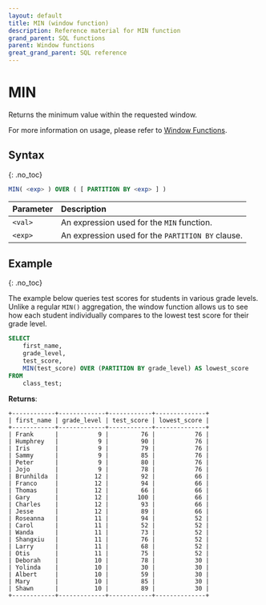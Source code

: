```yaml
---
layout: default
title: MIN (window function)
description: Reference material for MIN function
grand_parent: SQL functions
parent: Window functions
great_grand_parent: SQL reference
---
```


# MIN

Returns the minimum value within the requested window.

For more information on usage, please refer to [Window Functions](./window-functions.md).

## Syntax
{: .no_toc}

```sql
MIN( <exp> ) OVER ( [ PARTITION BY <exp> ] )
```

| Parameter | Description                                                      |
| :--------- | :---------------------------------------------------------------- |
| `<val>`   | An expression used for the `MIN` function.                       |
| `<exp>`   | An expression used for the `PARTITION BY` clause.                |

## Example
{: .no_toc}

The example below queries test scores for students in various grade levels. Unlike a regular `MIN()` aggregation, the window function allows us to see how each student individually compares to the lowest test score for their grade level.

```sql
SELECT
	first_name,
	grade_level,
	test_score,
	MIN(test_score) OVER (PARTITION BY grade_level) AS lowest_score
FROM
	class_test;
```

**Returns**:

```
+------------+-------------+------------+--------------+
| first_name | grade_level | test_score | lowest_score |
+------------+-------------+------------+--------------+
| Frank      |           9 |         76 |           76 |
| Humphrey   |           9 |         90 |           76 |
| Iris       |           9 |         79 |           76 |
| Sammy      |           9 |         85 |           76 |
| Peter      |           9 |         80 |           76 |
| Jojo       |           9 |         78 |           76 |
| Brunhilda  |          12 |         92 |           66 |
| Franco     |          12 |         94 |           66 |
| Thomas     |          12 |         66 |           66 |
| Gary       |          12 |        100 |           66 |
| Charles    |          12 |         93 |           66 |
| Jesse      |          12 |         89 |           66 |
| Roseanna   |          11 |         94 |           52 |
| Carol      |          11 |         52 |           52 |
| Wanda      |          11 |         73 |           52 |
| Shangxiu   |          11 |         76 |           52 |
| Larry      |          11 |         68 |           52 |
| Otis       |          11 |         75 |           52 |
| Deborah    |          10 |         78 |           30 |
| Yolinda    |          10 |         30 |           30 |
| Albert     |          10 |         59 |           30 |
| Mary       |          10 |         85 |           30 |
| Shawn      |          10 |         89 |           30 |
+------------+-------------+------------+--------------+
```
